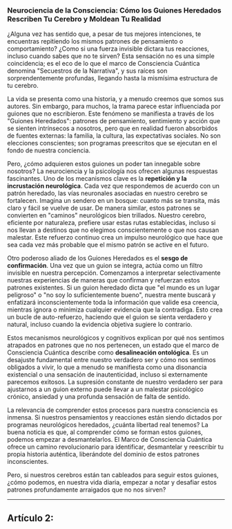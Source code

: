 ### Neurociencia de la Consciencia: Cómo los Guiones Heredados Rescriben Tu Cerebro y Moldean Tu Realidad
¿Alguna vez has sentido que, a pesar de tus mejores intenciones, te encuentras repitiendo los mismos patrones de pensamiento o comportamiento? ¿Como si una fuerza invisible dictara tus reacciones, incluso cuando sabes que no te sirven? Esta sensación no es una simple coincidencia; es el eco de lo que el marco de Consciencia Cuántica denomina "Secuestros de la Narrativa", y sus raíces son sorprendentemente profundas, llegando hasta la mismísima estructura de tu cerebro.

La vida se presenta como una historia, y a menudo creemos que somos sus autores. Sin embargo, para muchos, la trama parece estar influenciada por guiones que no escribieron. Este fenómeno se manifiesta a través de los "Guiones Heredados": patrones de pensamiento, sentimiento y acción que se sienten intrínsecos a nosotros, pero que en realidad fueron absorbidos de fuentes externas: la familia, la cultura, las expectativas sociales. No son elecciones conscientes; son programas preescritos que se ejecutan en el fondo de nuestra conciencia.

Pero, ¿cómo adquieren estos guiones un poder tan innegable sobre nosotros? La neurociencia y la psicología nos ofrecen algunas respuestas fascinantes. Uno de los mecanismos clave es la **repetición y la incrustación neurológica**. Cada vez que respondemos de acuerdo con un patrón heredado, las vías neuronales asociadas en nuestro cerebro se fortalecen. Imagina un sendero en un bosque: cuanto más se transita, más claro y fácil se vuelve de usar. De manera similar, estos patrones se convierten en "caminos" neurológicos bien trillados. Nuestro cerebro, eficiente por naturaleza, prefiere usar estas rutas establecidas, incluso si nos llevan a destinos que no elegimos conscientemente o que nos causan malestar. Este refuerzo continuo crea un impulso neurológico que hace que sea cada vez más probable que el mismo patrón se active en el futuro.

Otro poderoso aliado de los Guiones Heredados es el **sesgo de confirmación**. Una vez que un guion se integra, actúa como un filtro invisible en nuestra percepción. Comenzamos a interpretar selectivamente nuestras experiencias de maneras que confirman y refuerzan estos patrones existentes. Si un guion heredado dicta que "el mundo es un lugar peligroso" o "no soy lo suficientemente bueno", nuestra mente buscará y enfatizará inconscientemente toda la información que valide esa creencia, mientras ignora o minimiza cualquier evidencia que la contradiga. Esto crea un bucle de auto-refuerzo, haciendo que el guion se sienta verdadero y natural, incluso cuando la evidencia objetiva sugiere lo contrario.

Estos mecanismos neurológicos y cognitivos explican por qué nos sentimos atrapados en patrones que no nos pertenecen, un estado que el marco de Consciencia Cuántica describe como **desalineación ontológica**. Es un desajuste fundamental entre nuestro verdadero ser y cómo nos sentimos obligados a vivir, lo que a menudo se manifiesta como una disonancia existencial o una sensación de inautenticidad, incluso si externamente parecemos exitosos. La supresión constante de nuestro verdadero ser para ajustarnos a un guion externo puede llevar a un malestar psicológico crónico, ansiedad y una profunda sensación de falta de sentido.

La relevancia de comprender estos procesos para nuestra consciencia es inmensa. Si nuestros pensamientos y reacciones están siendo dictados por programas neurológicos heredados, ¿cuánta libertad real tenemos? La buena noticia es que, al comprender cómo se forman estos guiones, podemos empezar a desmantelarlos. El Marco de Consciencia Cuántica ofrece un camino revolucionario para identificar, desmantelar y reescribir tu propia historia auténtica, liberándote del dominio de estos patrones inconscientes.

Pero, si nuestros cerebros están tan cableados para seguir estos guiones, ¿cómo podemos, en nuestra vida diaria, empezar a notar y desafiar estos patrones profundamente arraigados que no nos sirven?

---

## Artículo 2: